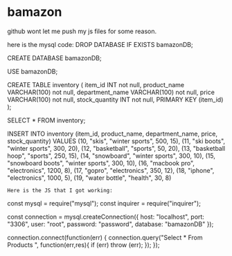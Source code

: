 # bamazon
github wont let me push my js files for some reason.

here is the mysql code:
DROP DATABASE IF EXISTS bamazonDB;

CREATE DATABASE bamazonDB;

USE bamazonDB;

CREATE TABLE inventory (
	item_id INT not null,
    product_name VARCHAR(100) not null,
    department_name VARCHAR(100) not null,
    price VARCHAR(100) not null,
    stock_quantity INT not null,
    PRIMARY KEY (item_id)
);

SELECT * FROM inventory;

INSERT INTO inventory (item_id, product_name, department_name, price, stock_quantity)
VALUES (10, "skis", "winter sports", 500, 15),
	(11, "ski boots", "winter sports", 300, 20),
    (12, "basketball", "sports", 50, 20),
    (13, "basketball hoop", "sports", 250, 15),
    (14, "snowboard", "winter sports", 300, 10),
    (15, "snowboard boots", "winter sports", 300, 10),
    (16, "macbook pro", "electronics", 1200, 8),
    (17, "gopro", "electronics", 350, 12),
    (18, "iphone", "electronics", 1000, 5),
    (19, "water bottle", "health", 30, 8)
    
    Here is the JS that I got working:
    
const mysql = require("mysql");
const inquirer = require("inquirer");

const connection = mysql.createConnection({
    host: "localhost",
    port: "3306",
    user: "root",
    password: "password",
    database: "bamazonDB"
});

connection.connect(function(err) {
    connection.query("Select * From Products ", function(err,res){
        if (err) throw (err);
    });
});
